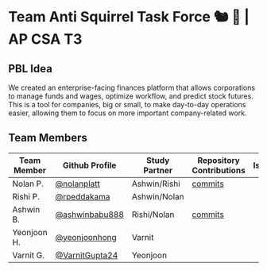 # Team Anti Squirrel Task Force 🐿️ 🚫 | AP CSA T3 

## PBL Idea
We created an enterprise-facing finances platform that allows corporations to manage funds and wages, optimize workflow, and predict stock futures. This is a tool for companies, big or small, to make day-to-day operations easier, allowing them to focus on more important company-related work.

## Team Members

| Team Member | Github Profile | Study Partner | Repository Contributions | Issues | Role |
| ----------- | --------------- | ------------ | -------------------- | ------ | --------------- |
| Nolan P. | [@nolanplatt](https://github.com/nolanplatt) | Ashwin/Rishi | [commits](https://github.com/nolanplatt/AP-CSA-T3/commits?author=nolanplatt) | | |
| Rishi P. | [@rpeddakama](https://github.com/rpeddakama) | Ashwin/Nolan | | | |
| Ashwin B. | [@ashwinbabu888](https://github.com/ashwinbabu888) | Rishi/Nolan | [commits](https://github.com/nolanplatt/AP-CSA-T3/commits?author=ashwinbabu888) | | |
| Yeonjoon H. | [@yeonjoonhong](https://github.com/yeonjoonhong) | Varnit | | | |
| Varnit G. | [@VarnitGupta24](https://github.com/VarnitGupta24) | Yeonjoon | | | |
